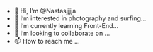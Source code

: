 - 👋 Hi, I’m @Nastasjjjja
- 👀 I’m interested in photography and surfing...
- 🌱 I’m currently learning Front-End...
- 💞️ I’m looking to collaborate on ...
- 📫 How to reach me ...

<!---
Nastasjjjja/Nastasjjjja is a ✨ special ✨ repository because its `README.md` (this file) appears on your GitHub profile.
You can click the Preview link to take a look at your changes.
--->
